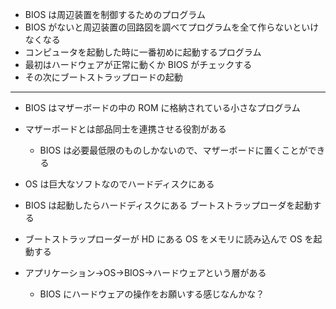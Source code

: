 - BIOS は周辺装置を制御するためのプログラム
- BIOS がないと周辺装置の回路図を調べてプログラムを全て作らないといけなくなる
- コンピュータを起動した時に一番初めに起動するプログラム
- 最初はハードウェアが正常に動くか BIOS がチェックする
- その次にブートストラップロードの起動

---

- BIOS はマザーボードの中の ROM に格納されている小さなプログラム
- マザーボードとは部品同士を連携させる役割がある

  - BIOS は必要最低限のものしかないので、マザーボードに置くことができる

- OS は巨大なソフトなのでハードディスクにある
- BIOS は起動したらハードディスクにある ブートストラップローダを起動する
- ブートストラップローダーが HD にある OS をメモリに読み込んで OS を起動する
- アプリケーション->OS->BIOS->ハードウェアという層がある
  - BIOS にハードウェアの操作をお願いする感じなんかな？
